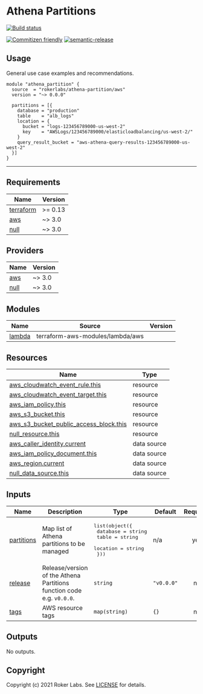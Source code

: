 # Athena Partitions

[![Build status](https://badge.buildkite.com/14643f8b21c7489e73738e0496588aa1892053221ee1771c06.svg)](https://buildkite.com/rokerlabs/athena-partitions)

[![Commitizen friendly](https://img.shields.io/badge/commitizen-friendly-brightgreen.svg)](http://commitizen.github.io/cz-cli/) [![semantic-release](https://img.shields.io/badge/%20%20%F0%9F%93%A6%F0%9F%9A%80-semantic--release-e10079.svg)](https://github.com/semantic-release/semantic-release)

## Usage

General use case examples and recommendations.

```hcl
module "athena_partition" {
  source  = "rokerlabs/athena-partition/aws"
  version = "~> 0.0.0"

  partitions = [{
    database = "production"
    table    = "alb_logs"
    location = {
      bucket = "logs-123456789000-us-west-2"
      key    = "AWSLogs/123456789000/elasticloadbalancing/us-west-2/"
    }
    query_result_bucket = "aws-athena-query-results-123456789000-us-west-2"
  }]
}
```

---
<!-- generated-docs-below -->
## Requirements

| Name | Version |
|------|---------|
| <a name="requirement_terraform"></a> [terraform](#requirement\_terraform) | >= 0.13 |
| <a name="requirement_aws"></a> [aws](#requirement\_aws) | ~> 3.0 |
| <a name="requirement_null"></a> [null](#requirement\_null) | ~> 3.0 |

## Providers

| Name | Version |
|------|---------|
| <a name="provider_aws"></a> [aws](#provider\_aws) | ~> 3.0 |
| <a name="provider_null"></a> [null](#provider\_null) | ~> 3.0 |

## Modules

| Name | Source | Version |
|------|--------|---------|
| <a name="module_lambda"></a> [lambda](#module\_lambda) | terraform-aws-modules/lambda/aws |  |

## Resources

| Name | Type |
|------|------|
| [aws_cloudwatch_event_rule.this](https://registry.terraform.io/providers/hashicorp/aws/latest/docs/resources/cloudwatch_event_rule) | resource |
| [aws_cloudwatch_event_target.this](https://registry.terraform.io/providers/hashicorp/aws/latest/docs/resources/cloudwatch_event_target) | resource |
| [aws_iam_policy.this](https://registry.terraform.io/providers/hashicorp/aws/latest/docs/resources/iam_policy) | resource |
| [aws_s3_bucket.this](https://registry.terraform.io/providers/hashicorp/aws/latest/docs/resources/s3_bucket) | resource |
| [aws_s3_bucket_public_access_block.this](https://registry.terraform.io/providers/hashicorp/aws/latest/docs/resources/s3_bucket_public_access_block) | resource |
| [null_resource.this](https://registry.terraform.io/providers/hashicorp/null/latest/docs/resources/resource) | resource |
| [aws_caller_identity.current](https://registry.terraform.io/providers/hashicorp/aws/latest/docs/data-sources/caller_identity) | data source |
| [aws_iam_policy_document.this](https://registry.terraform.io/providers/hashicorp/aws/latest/docs/data-sources/iam_policy_document) | data source |
| [aws_region.current](https://registry.terraform.io/providers/hashicorp/aws/latest/docs/data-sources/region) | data source |
| [null_data_source.this](https://registry.terraform.io/providers/hashicorp/null/latest/docs/data-sources/data_source) | data source |

## Inputs

| Name | Description | Type | Default | Required |
|------|-------------|------|---------|:--------:|
| <a name="input_partitions"></a> [partitions](#input\_partitions) | Map list of Athena partitions to be managed | <pre>list(object({<br>    database = string<br>    table    = string<br>    location = string<br>  }))</pre> | n/a | yes |
| <a name="input_release"></a> [release](#input\_release) | Release/version of the Athena Partitions function code e.g. `v0.0.0`. | `string` | `"v0.0.0"` | no |
| <a name="input_tags"></a> [tags](#input\_tags) | AWS resource tags | `map(string)` | `{}` | no |

## Outputs

No outputs.

## Copyright

Copyright (c) 2021 Roker Labs. See [LICENSE](./LICENSE) for details.
